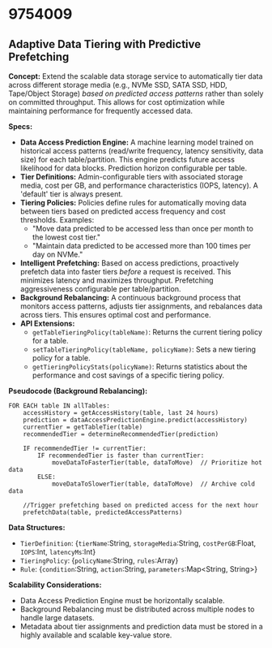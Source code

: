 # 9754009

## Adaptive Data Tiering with Predictive Prefetching

**Concept:** Extend the scalable data storage service to automatically tier data across different storage media (e.g., NVMe SSD, SATA SSD, HDD, Tape/Object Storage) *based on predicted access patterns* rather than solely on committed throughput. This allows for cost optimization while maintaining performance for frequently accessed data.

**Specs:**

*   **Data Access Prediction Engine:** A machine learning model trained on historical access patterns (read/write frequency, latency sensitivity, data size) for each table/partition. This engine predicts future access likelihood for data blocks.  Prediction horizon configurable per table.
*   **Tier Definitions:**  Admin-configurable tiers with associated storage media, cost per GB, and performance characteristics (IOPS, latency).  A 'default' tier is always present.
*   **Tiering Policies:** Policies define rules for automatically moving data between tiers based on predicted access frequency and cost thresholds.  Examples:
    *   "Move data predicted to be accessed less than once per month to the lowest cost tier."
    *   "Maintain data predicted to be accessed more than 100 times per day on NVMe."
*   **Intelligent Prefetching:**  Based on access predictions, proactively prefetch data into faster tiers *before* a request is received. This minimizes latency and maximizes throughput. Prefetching aggressiveness configurable per table/partition.
*   **Background Rebalancing:**  A continuous background process that monitors access patterns, adjusts tier assignments, and rebalances data across tiers. This ensures optimal cost and performance.
*   **API Extensions:**
    *   `getTableTieringPolicy(tableName)`: Returns the current tiering policy for a table.
    *   `setTableTieringPolicy(tableName, policyName)`: Sets a new tiering policy for a table.
    *   `getTieringPolicyStats(policyName)`: Returns statistics about the performance and cost savings of a specific tiering policy.

**Pseudocode (Background Rebalancing):**

```
FOR EACH table IN allTables:
    accessHistory = getAccessHistory(table, last 24 hours)
    prediction = dataAccessPredictionEngine.predict(accessHistory)
    currentTier = getTableTier(table)
    recommendedTier = determineRecommendedTier(prediction)

    IF recommendedTier != currentTier:
        IF recommendedTier is faster than currentTier:
            moveDataToFasterTier(table, dataToMove)  // Prioritize hot data
        ELSE:
            moveDataToSlowerTier(table, dataToMove)  // Archive cold data

    //Trigger prefetching based on predicted access for the next hour
    prefetchData(table, predictedAccessPatterns)
```

**Data Structures:**

*   `TierDefinition`: {`tierName`:String, `storageMedia`:String, `costPerGB`:Float, `IOPS`:Int, `latencyMs`:Int}
*   `TieringPolicy`: {`policyName`:String, `rules`:Array<Rule>}
*   `Rule`: {`condition`:String, `action`:String, `parameters`:Map<String, String>}

**Scalability Considerations:**

*   Data Access Prediction Engine must be horizontally scalable.
*   Background Rebalancing must be distributed across multiple nodes to handle large datasets.
*   Metadata about tier assignments and prediction data must be stored in a highly available and scalable key-value store.